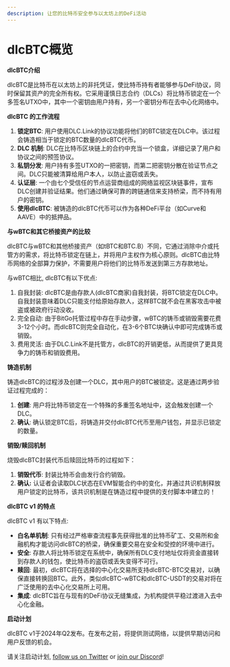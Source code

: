 ```yaml
---
description: 让您的比特币安全参与以太坊上的DeFi活动
---
```


# dlcBTC概览

**dlcBTC介绍**

dlcBTC是比特币在以太坊上的非托凭证，使比特币持有者能够参与DeFi协议，同时保留其资产的完全所有权。它采用谨慎日志合约（DLCs）将比特币锁定在一个多签名UTXO中，其中一个密钥由用户持有，另一个密钥分布在去中心化网络中。

**dlcBTC 的工作流程**

1. **锁定BTC**: 用户使用DLC.Link的协议功能将他们的BTC锁定在DLC中。该过程会铸造相当于锁定的BTC数量的dlcBTC代币。
2. **DLC 机制**: DLC在比特币区块链上的合约中充当一个锁盒，详细记录了用户和协议之间的预签协议。
3. **私钥分发**: 用户持有多签UTXO的一把密钥，而第二把密钥分散在验证节点之间。DLC只能被清算给用户本人，以防止盗窃或丢失。
4. **认证层**:  一个由七个受信任的节点运营商组成的网络监视区块链事件，宣布DLC创建并验证结果。他们通过确保可靠的跨链通信来支持桥梁，而不持有用户的密钥。
5. **使用dlcBTC**: 被铸造的dlcBTC代币可以作为各种DeFi平台（如Curve和AAVE）中的抵押品。

**与wBTC和其它桥接资产的比较**

dlcBTC与wBTC和其他桥接资产（如tBTC和BTC.B）不同，它通过消除中介或托管方的需求，将比特币锁定在链上，并将用户主权作为核心原则。dlcBTC由比特币网络的全部算力保护，不需要用户将他们的比特币发送到第三方存款地址。

与wBTC相比, dlcBTC有以下优点:

1. 自我封装:  dlcBTC是由存款人(dlcBTC商家)自我封装，将BTC锁定在DLC中。自我封装意味着DLC只能支付给原始存款人，这样BTC就不会在黑客攻击中被盗或被政府行动没收。
2. 完全自动:  由于BitGo托管过程中存在手动步骤，wBTC的铸币或销毁需要花费3-12个小时。而dlcBTC则完全自动化，在3-6个BTC块确认中即可完成铸币或销毁。
3. 费用灵活: 由于DLC.Link不是托管方，dlcBTC的开销更低，从而提供了更具竞争力的铸币和销毁费用。

**铸造机制**

铸造dlcBTC的过程涉及创建一个DLC，其中用户的BTC被锁定。这是通过两步验证过程完成的：

1. **创建**: 用户将比特币锁定在一个特殊的多重签名地址中，这会触发创建一个DLC。
2. **确认**: 确认锁定BTC后，将铸造并交付dlcBTC代币至用户钱包，并显示已锁定的数量。

**销毁/赎回机制**

烧毁dlcBTC封装代币后赎回比特币的过程如下：

1. **销毁代币**: 封装比特币会由发行合约销毁。
2. **确认:** 认证者会读取DLC状态在EVM智能合约中的变化，并通过共识机制释放用户锁定的比特币，该共识机制是在铸造过程中提供的支付脚本中建立的！

**dlcBTC v1 的特点**

dlcBTC v1 有以下特点:

* **白名单机制**: 只有经过严格审查流程事先获得批准的比特币矿工、交易所和金融机构才能访问dlcBTC的桥梁，确保重要交易在安全和受控的环境中进行。
* **安全**: 存款人将比特币锁定在系统中，确保所有DLC支付地址仅将资金直接转到存款人的钱包，使比特币的盗窃或丢失变得不可行。
* **赎回**: 最初，dlcBTC将在选择的中心化交易所支持dlcBTC-BTC交易对，以确保直接转换回BTC。此外，类似dlcBTC-wBTC和dlcBTC-USDT的交易对将在广泛使用的去中心化交易所上可用。
* **集成**: dlcBTC旨在与现有的DeFi协议无缝集成，为机构提供平稳过渡进入去中心化金融。

**启动计划**

dlcBTC v1于2024年Q2发布。在发布之前，将提供测试网络，以提供早期访问和用户反馈的机会。

请关注启动计划, [follow us on Twitter](https://twitter.com/dlc\_link) or [join our Discord](https://discord.gg/pA4rVKfNAA)!
